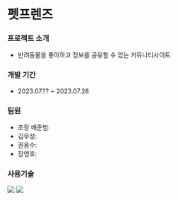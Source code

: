 # 펫프렌즈


### 프로젝트 소개
- 반려동물을 좋아하고 정보를 공유할 수 있는 커뮤니티사이트


### 개발 기간
- 2023.07.?? ~ 2023.07.28

### 팀원
- 조장 배준범:
- 김무성:
- 권용수:
- 장영호:

### 사용기술
<img src="https://img.shields.io/badge/javaScript-#F7DF1E?style=for-the-badge&logo=javaScript&logoColor=white">
<img src="https://img.shields.io/badge/Python-3776AB?style=for-the-badge&logo=Python&logoColor=white">




